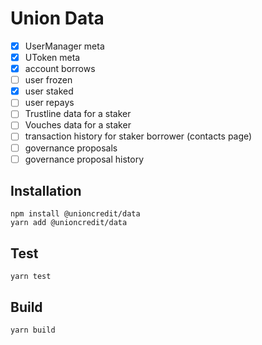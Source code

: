 # Union Data

- [x] UserManager meta
- [x] UToken meta
- [x] account borrows
- [ ] user frozen
- [x] user staked
- [ ] user repays
- [ ] Trustline data for a staker
- [ ] Vouches data for a staker
- [ ] transaction history for staker borrower (contacts page)
- [ ] governance proposals
- [ ] governance proposal history

## Installation

```
npm install @unioncredit/data
yarn add @unioncredit/data
```

## Test

```
yarn test
```

## Build

```
yarn build
```
